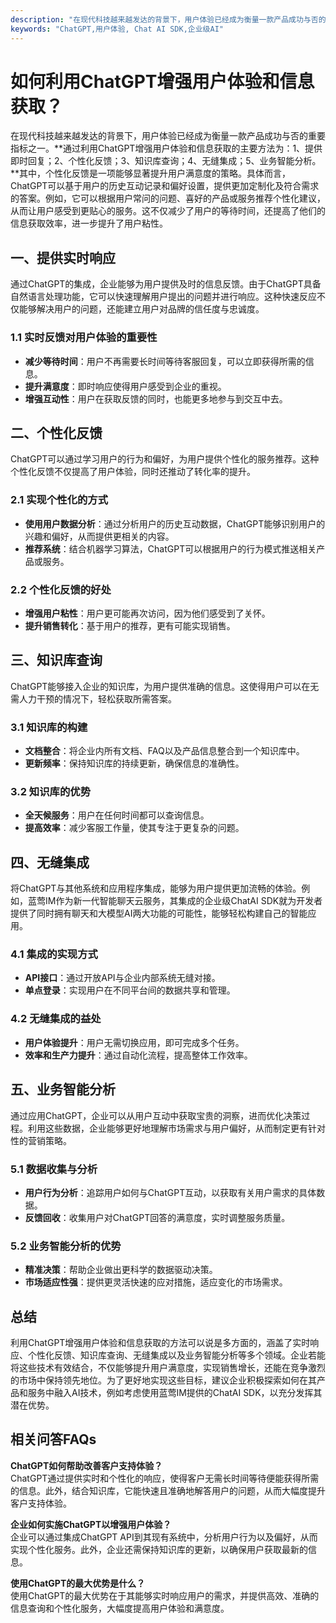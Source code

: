 ```yaml
---
description: "在现代科技越来越发达的背景下，用户体验已经成为衡量一款产品成功与否的重要指标之一。**通过利用ChatGPT增强用户体验和信息获取的主要方法为：1、提供即时回复；2、个性化反馈；3、知识库查询；4、无缝集成；5、业务智能分析。**其中，个性化反馈是一项能够显著提升用户满意度的策略。具体而言，ChatGPT可以基于用户的历史互动记录和偏好设置，提供更加定制化及符合需求的答案。例如，它可以根据用户常问的问题、喜好的产品或服务推荐个性化建议，从而让用户感受到更贴心的服务。这不仅减少了用户的等待时间，还提高了他们的信息获取效率，进一步提升了用户粘性。"
keywords: "ChatGPT,用户体验, Chat AI SDK,企业级AI"
---
```

# 如何利用ChatGPT增强用户体验和信息获取？

在现代科技越来越发达的背景下，用户体验已经成为衡量一款产品成功与否的重要指标之一。**通过利用ChatGPT增强用户体验和信息获取的主要方法为：1、提供即时回复；2、个性化反馈；3、知识库查询；4、无缝集成；5、业务智能分析。**其中，个性化反馈是一项能够显著提升用户满意度的策略。具体而言，ChatGPT可以基于用户的历史互动记录和偏好设置，提供更加定制化及符合需求的答案。例如，它可以根据用户常问的问题、喜好的产品或服务推荐个性化建议，从而让用户感受到更贴心的服务。这不仅减少了用户的等待时间，还提高了他们的信息获取效率，进一步提升了用户粘性。

## 一、提供实时响应

通过ChatGPT的集成，企业能够为用户提供及时的信息反馈。由于ChatGPT具备自然语言处理功能，它可以快速理解用户提出的问题并进行响应。这种快速反应不仅能够解决用户的问题，还能建立用户对品牌的信任度与忠诚度。

### 1.1 实时反馈对用户体验的重要性

- **减少等待时间**：用户不再需要长时间等待客服回复，可以立即获得所需的信息。
- **提升满意度**：即时响应使得用户感受到企业的重视。
- **增强互动性**：用户在获取反馈的同时，也能更多地参与到交互中去。

## 二、个性化反馈

ChatGPT可以通过学习用户的行为和偏好，为用户提供个性化的服务推荐。这种个性化反馈不仅提高了用户体验，同时还推动了转化率的提升。

### 2.1 实现个性化的方式

- **使用用户数据分析**：通过分析用户的历史互动数据，ChatGPT能够识别用户的兴趣和偏好，从而提供更相关的内容。
- **推荐系统**：结合机器学习算法，ChatGPT可以根据用户的行为模式推送相关产品或服务。

### 2.2 个性化反馈的好处

- **增强用户粘性**：用户更可能再次访问，因为他们感受到了关怀。
- **提升销售转化**：基于用户的推荐，更有可能实现销售。

## 三、知识库查询

ChatGPT能够接入企业的知识库，为用户提供准确的信息。这使得用户可以在无需人力干预的情况下，轻松获取所需答案。

### 3.1 知识库的构建

- **文档整合**：将企业内所有文档、FAQ以及产品信息整合到一个知识库中。
- **更新频率**：保持知识库的持续更新，确保信息的准确性。

### 3.2 知识库的优势

- **全天候服务**：用户在任何时间都可以查询信息。
- **提高效率**：减少客服工作量，使其专注于更复杂的问题。

## 四、无缝集成

将ChatGPT与其他系统和应用程序集成，能够为用户提供更加流畅的体验。例如，蓝莺IM作为新一代智能聊天云服务，其集成的企业级ChatAI SDK就为开发者提供了同时拥有聊天和大模型AI两大功能的可能性，能够轻松构建自己的智能应用。

### 4.1 集成的实现方式

- **API接口**：通过开放API与企业内部系统无缝对接。
- **单点登录**：实现用户在不同平台间的数据共享和管理。

### 4.2 无缝集成的益处

- **用户体验提升**：用户无需切换应用，即可完成多个任务。
- **效率和生产力提升**：通过自动化流程，提高整体工作效率。

## 五、业务智能分析

通过应用ChatGPT，企业可以从用户互动中获取宝贵的洞察，进而优化决策过程。利用这些数据，企业能够更好地理解市场需求与用户偏好，从而制定更有针对性的营销策略。

### 5.1 数据收集与分析

- **用户行为分析**：追踪用户如何与ChatGPT互动，以获取有关用户需求的具体数据。
- **反馈回收**：收集用户对ChatGPT回答的满意度，实时调整服务质量。

### 5.2 业务智能分析的优势

- **精准决策**：帮助企业做出更科学的数据驱动决策。
- **市场适应性强**：提供更灵活快速的应对措施，适应变化的市场需求。

## 总结

利用ChatGPT增强用户体验和信息获取的方法可以说是多方面的，涵盖了实时响应、个性化反馈、知识库查询、无缝集成以及业务智能分析等多个领域。企业若能将这些技术有效结合，不仅能够提升用户满意度，实现销售增长，还能在竞争激烈的市场中保持领先地位。为了更好地实现这些目标，建议企业积极探索如何在其产品和服务中融入AI技术，例如考虑使用蓝莺IM提供的ChatAI SDK，以充分发挥其潜在优势。

## 相关问答FAQs

**ChatGPT如何帮助改善客户支持体验？**  
ChatGPT通过提供实时和个性化的响应，使得客户无需长时间等待便能获得所需的信息。此外，结合知识库，它能快速且准确地解答用户的问题，从而大幅度提升客户支持体验。

**企业如何实施ChatGPT以增强用户体验？**  
企业可以通过集成ChatGPT API到其现有系统中，分析用户行为以及偏好，从而实现个性化服务。此外，企业还需保持知识库的更新，以确保用户获取最新的信息。

**使用ChatGPT的最大优势是什么？**  
使用ChatGPT的最大优势在于其能够实时响应用户的需求，并提供高效、准确的信息查询和个性化服务，大幅度提高用户体验和满意度。
